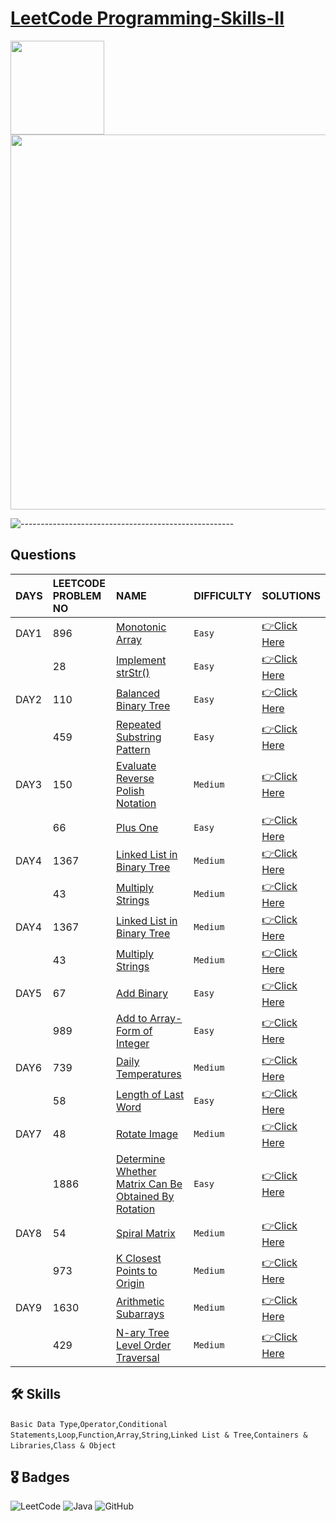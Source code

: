 # [LeetCode Programming-Skills-II](https://leetcode.com/study-plan/programming-skills/?progress=cd6gdx7)
<p float="left">
  <img src="https://assets.leetcode.com/study_plan/programming-skills/cover.png" width="150" />
  <img src="https://upload.wikimedia.org/wikipedia/commons/0/0a/LeetCode_Logo_black_with_text.svg" width="600" /> 
</p>

![-----------------------------------------------------](https://raw.githubusercontent.com/andreasbm/readme/master/assets/lines/rainbow.png)

## Questions

| DAYS  | LEETCODE PROBLEM NO |  NAME                         |  DIFFICULTY  |   SOLUTIONS                                                    |
| :-----| :------------------ | :---------------------------- | :----------- |  :------------------------------------------------------------ |
| DAY1 | 896 | [Monotonic Array](https://leetcode.com/problems/monotonic-array/) | `Easy` | [👉Click Here](https://github.com/dhrupad17/Programming-Skills-II/blob/main/DAY1P1.md) |
|  | 28 | [Implement strStr()](https://leetcode.com/problems/implement-strstr/) | `Easy` | [👉Click Here](https://github.com/dhrupad17/Programming-Skills-II/blob/main/DAY1P2.md) |
| DAY2 | 110 | [Balanced Binary Tree](https://leetcode.com/problems/balanced-binary-tree/) | `Easy` | [👉Click Here](https://github.com/dhrupad17/Programming-Skills-II/blob/main/DAY2P1.md) |
|  | 459 | [Repeated Substring Pattern](https://leetcode.com/problems/repeated-substring-pattern/) | `Easy` | [👉Click Here](https://github.com/dhrupad17/Programming-Skills-II/blob/main/DAY2P2.md) |
| DAY3 | 150 | [Evaluate Reverse Polish Notation](https://leetcode.com/problems/evaluate-reverse-polish-notation/) | `Medium` | [👉Click Here](https://github.com/dhrupad17/Programming-Skills-II/blob/main/DAY3P1.md) |
|  | 66 | [Plus One](https://leetcode.com/problems/plus-one/) | `Easy` | [👉Click Here](https://github.com/dhrupad17/Programming-Skills-II/blob/main/DAY3P2.md) |
| DAY4 | 1367 | [Linked List in Binary Tree](https://leetcode.com/problems/linked-list-in-binary-tree/) | `Medium` | [👉Click Here](https://github.com/dhrupad17/Programming-Skills-II/blob/main/DAY4P1.md) |
|  | 43 | [Multiply Strings](https://leetcode.com/problems/multiply-strings/) | `Medium` | [👉Click Here](https://github.com/dhrupad17/Programming-Skills-II/blob/main/DAY4P2.md) |
|  DAY4 | 1367 | [Linked List in Binary Tree](https://leetcode.com/problems/linked-list-in-binary-tree/) | `Medium` | [👉Click Here](https://github.com/dhrupad17/Programming-Skills-II/blob/main/DAY4P1.md) |
|  | 43 | [Multiply Strings](https://leetcode.com/problems/multiply-strings/) | `Medium` | [👉Click Here](https://github.com/dhrupad17/Programming-Skills-II/blob/main/DAY4P2.md) |
| DAY5 | 67 | [Add Binary](https://leetcode.com/problems/add-binary/) | `Easy` | [👉Click Here](https://github.com/dhrupad17/Programming-Skills-II/blob/main/DAY5P1.md) |
|  | 989 | [Add to Array-Form of Integer](https://leetcode.com/problems/add-to-array-form-of-integer/) | `Easy` | [👉Click Here](https://github.com/dhrupad17/Programming-Skills-II/blob/main/DAY5P2.md) |
| DAY6 | 739 | [Daily Temperatures](https://leetcode.com/problems/daily-temperatures/) | `Medium` | [👉Click Here](https://github.com/dhrupad17/Programming-Skills-II/blob/main/DAY6P1.md) |
|  | 58 | [Length of Last Word](https://leetcode.com/problems/length-of-last-word/) | `Easy` | [👉Click Here](https://github.com/dhrupad17/Programming-Skills-II/blob/main/DAY6P2.md) |
| DAY7 | 48 | [Rotate Image](https://leetcode.com/problems/rotate-image/) | `Medium` | [👉Click Here](https://github.com/dhrupad17/Programming-Skills-II/blob/main/DAY7P1.md) |
|  | 1886 | [Determine Whether Matrix Can Be Obtained By Rotation](https://leetcode.com/problems/determine-whether-matrix-can-be-obtained-by-rotation/) | `Easy` | [👉Click Here](https://github.com/dhrupad17/Programming-Skills-II/blob/main/DAY7P2.md) |
| DAY8 | 54 | [Spiral Matrix](https://leetcode.com/problems/spiral-matrix/) | `Medium` | [👉Click Here](https://github.com/dhrupad17/Programming-Skills-II/blob/main/DAY8P1.md) |
|  | 973 | [K Closest Points to Origin](https://leetcode.com/problems/k-closest-points-to-origin/) | `Medium` | [👉Click Here](https://github.com/dhrupad17/Programming-Skills-II/blob/main/DAY8P2.md) |
| DAY9 | 1630 | [Arithmetic Subarrays](https://leetcode.com/problems/arithmetic-subarrays/) | `Medium` | [👉Click Here](https://github.com/dhrupad17/Programming-Skills-II/blob/main/DAY9P1.md) |
|  | 429 | [N-ary Tree Level Order Traversal](https://leetcode.com/problems/n-ary-tree-level-order-traversal/) | `Medium` | [👉Click Here](https://github.com/dhrupad17/Programming-Skills-II/blob/main/DAY9P2.md) |


## 🛠 Skills
`Basic Data Type`,`Operator`,`Conditional Statements`,`Loop`,`Function`,`Array`,`String`,`Linked List & Tree`,`Containers & Libraries`,`Class & Object`

## 🎖️ Badges
![LeetCode](https://img.shields.io/badge/LeetCode-000000?style=for-the-badge&logo=LeetCode&logoColor=#d16c06)
![Java](https://img.shields.io/badge/Java-ED8B00?style=for-the-badge&logo=java&logoColor=white)
![GitHub](https://img.shields.io/badge/github-%23121011.svg?style=for-the-badge&logo=github&logoColor=white)
